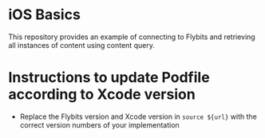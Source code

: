 # iOS Basics
This repository provides an example of connecting to Flybits and retrieving all instances of content using content query.

# Instructions to update Podfile according to Xcode version
- Replace the Flybits version and Xcode version in `source ${url}` with the correct version numbers of your implementation